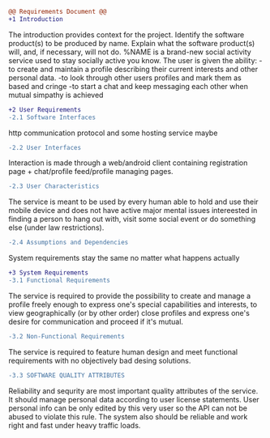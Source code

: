 ```diff
@@ Requirements Document @@
+1 Introduction
```
The introduction provides context for the project. Identify the software product(s) to be produced by name. Explain what the software product(s) will, and, if necessary, will not do.
%NAME is a brand-new social activity service used to stay socially active you know. 
The user is given the ability:
  -to create and maintain a profile describing their current interests and other personal data.
  -to look through other users profiles and mark them as based and cringe
  -to start a chat and keep messaging each other when mutual simpathy is achieved
```diff
+2 User Requirements
-2.1 Software Interfaces
```
http communication protocol and some hosting service maybe
```diff
-2.2 User Interfaces
```
Interaction is made through a web/android client containing registration page + chat/profile feed/profile managing pages.
```diff
-2.3 User Characteristics
```
The service is meant to be used by every human able to hold and use their mobile device and does not have active major mental issues intereested in finding a person to
  hang out with, visit some social event or do something else (under law restrictions).
```diff
-2.4 Assumptions and Dependencies
```
System requirements stay the same no matter what happens actually
```diff
+3 System Requirements
-3.1 Functional Requirements
```
The service is required to provide the possibility to create and manage a profile freely enough to express one's special capabilities and interests,
  to view geographically (or by other order) close profiles and express one's desire for communication and proceed if it's mutual.
```diff
-3.2 Non-Functional Requirements
```
The service is required to feature human design and meet functional requirements with no objectively bad desing solutions.
```diff
-3.3 SOFTWARE QUALITY ATTRIBUTES
```
Reliability and sequrity are most important quality attributes of the service. It should manage personal data according to user license statements.
User personal info can be only edited by this very user so the API can not be abused to violate this rule. The system also should be reliable and 
  work right and fast under heavy traffic loads.
